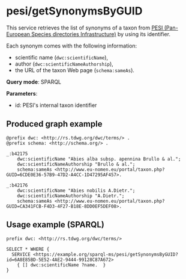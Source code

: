
# pesi/getSynonymsByGUID


This service retrieves the list of synonyms of a taxon from [PESI (Pan-European Species directories Infrastructure)](http://www.eu-nomen.eu/portal/) by using its identifier. 

Each synonym comes with the following information:
- scientific name (`dwc:scientificName`),
- author (`dwc:scientificNameAuthorship`),
- the URL of the taxon Web page (`schema:sameAs`).

**Query mode**: SPARQL

**Parameters**: 
- id: PESI's internal taxon identifier




## Produced graph example

```turtle
@prefix dwc: <http://rs.tdwg.org/dwc/terms/> .
@prefix schema: <http://schema.org/> .

_:b42175
    dwc:scientificName "Abies alba subsp. apennina Brullo & al.";
    dwc:scientificNameAuthorship "Brullo & al.";
    schema:sameAs <http://www.eu-nomen.eu/portal/taxon.php?GUID=6CDE0E36-57B9-47D2-A4CC-1D47295AF457>.
    
_:b42176
    dwc:scientificName "Abies nobilis A.Dietr.";
    dwc:scientificNameAuthorship "A.Dietr.";
    schema:sameAs <http://www.eu-nomen.eu/portal/taxon.php?GUID=CA341FCB-F4D3-4F27-B18E-8DD0EF5DEF08>.
```

## Usage example (SPARQL)

```sparql
prefix dwc: <http://rs.tdwg.org/dwc/terms/>

SELECT * WHERE {
  SERVICE <https://example.org/sparql-ms/pesi/getSynonymsByGUID?id=6A8E85BD-5E52-4AE2-9444-99128C87A672>
    { [] dwc:scientificName ?name.  }
}
```

